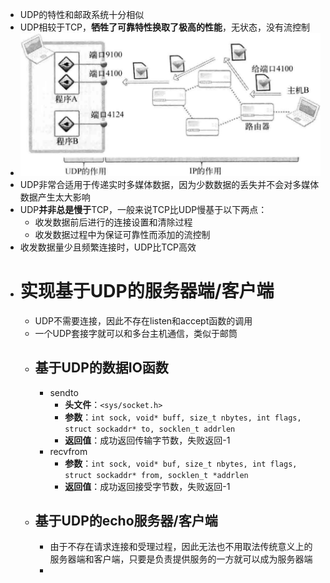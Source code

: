 - UDP的特性和邮政系统十分相似
- UDP相较于TCP，**牺牲了可靠特性换取了极高的性能**，无状态，没有流控制
- ![image.png](../assets/image_1682605584952_0.png)
- UDP非常合适用于传递实时多媒体数据，因为少数数据的丢失并不会对多媒体数据产生太大影响
- UDP**并非总是慢于**TCP，一般来说TCP比UDP慢基于以下两点：
	- 收发数据前后进行的连接设置和清除过程
	- 收发数据过程中为保证可靠性而添加的流控制
- 收发数据量少且频繁连接时，UDP比TCP高效
- # 实现基于UDP的服务器端/客户端
	- UDP不需要连接，因此不存在listen和accept函数的调用
	- 一个UDP套接字就可以和多台主机通信，类似于邮筒
	- ## 基于UDP的数据IO函数
		- sendto
			- **头文件**：``<sys/socket.h>``
			- **参数**：``int sock, void* buff, size_t nbytes, int flags, struct sockaddr* to, socklen_t addrlen``
			- **返回值**：成功返回传输字节数，失败返回-1
		- recvfrom
			- **参数**：``int sock, void* buf, size_t nbytes, int flags, struct sockaddr* from, socklen_t *addrlen``
			- **返回值**：成功返回接受字节数，失败返回-1
	- ## 基于UDP的echo服务器/客户端
		- 由于不存在请求连接和受理过程，因此无法也不用取法传统意义上的服务器端和客户端，只要是负责提供服务的一方就可以成为服务器端
		-